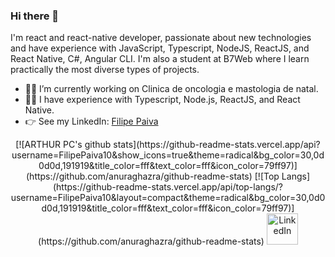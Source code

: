 ### Hi there 👋

I'm react and react-native developer, passionate about new technologies and have experience with JavaScript, Typescript, NodeJS, ReactJS, and React Native, C#, Angular CLI. I'm also a student at B7Web where I learn practically the most diverse types of projects.

- 👨‍💻 I’m currently working on Clinica de oncologia e mastologia de natal.
- 🙅‍♂️ I have experience with Typescript, Node.js, ReactJS, and React Native.
- 👉 See my LinkedIn: [Filipe Paiva](https://www.linkedin.com/in/filipepaiva10)

<div align="center" >
[![ARTHUR PC's github stats](https://github-readme-stats.vercel.app/api?username=FilipePaiva10&show_icons=true&theme=radical&bg_color=30,0d0d0d,191919&title_color=fff&text_color=fff&icon_color=79ff97)](https://github.com/anuraghazra/github-readme-stats)
[![Top Langs](https://github-readme-stats.vercel.app/api/top-langs/?username=FilipePaiva10&layout=compact&theme=radical&bg_color=30,0d0d0d,191919&title_color=fff&text_color=fff&icon_color=79ff97)](https://github.com/anuraghazra/github-readme-stats)
  <a href="https://www.linkedin.com/in/filipepaiva10">
    <img src="http://www.w3.org/2000/svg" alt="LinkedIn" height="50">
  </a>
</div>
</div>

<!--
**FilipePaiva10/FIlipePaiva10** is a ✨ _special_ ✨ repository because its `README.md` (this file) appears on your GitHub profile.

Here are some ideas to get you started:

- 🔭 I’m currently working on ...
- 🌱 I’m currently learning ...
- 👯 I’m looking to collaborate on ...
- 🤔 I’m looking for help with ...
- 💬 Ask me about ...
- 📫 How to reach me: ...
- 😄 Pronouns: ...
- ⚡ Fun fact: ...
-->
